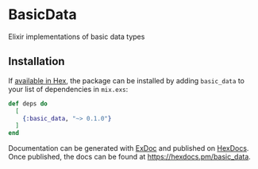 # BasicData

Elixir implementations of basic data types

## Installation

If [available in Hex](https://hex.pm/docs/publish), the package can be installed
by adding `basic_data` to your list of dependencies in `mix.exs`:

```elixir
def deps do
  [
    {:basic_data, "~> 0.1.0"}
  ]
end
```

Documentation can be generated with [ExDoc](https://github.com/elixir-lang/ex_doc)
and published on [HexDocs](https://hexdocs.pm). Once published, the docs can
be found at <https://hexdocs.pm/basic_data>.

